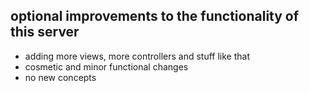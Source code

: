 ## optional improvements to the functionality of this server

- adding more views, more controllers and stuff like that
- cosmetic and minor functional changes
- no new concepts
